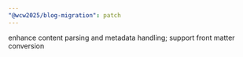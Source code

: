 ```yaml
---
"@wcw2025/blog-migration": patch
---
```


enhance content parsing and metadata handling; support front matter conversion
